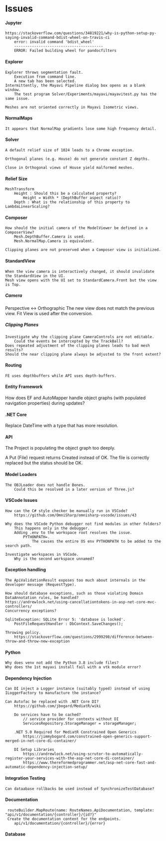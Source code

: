 # Issues
#### Jupyter
    https://stackoverflow.com/questions/34819221/why-is-python-setup-py-saying-invalid-command-bdist-wheel-on-travis-ci
        error: invalid command 'bdist_wheel'
        ----------------------------------------
        ERROR: Failed building wheel for pandocfilters

#### Explorer
    Explorer throws segmentation fault.
        Execution from command line.
        A new tab has been selected.
    Intermittently, the Mayavi Pipeline dialog box opens as a blank window.
        The test program Solver/Experiments/mayavi/mayavitest.py has the same issue.
   
    Meshes are not oriented correctly in Mayavi Isometric views.

#### NormalMaps
    It appears that NormalMap gradients lose some high frequency detail.

#### Solver
    A default relief size of 1024 leads to a Chrome exception.

    Orthogonal planes (e.g. House) do not generate constant Z depths.
    
    Close in Orthogonal views of House yield malformed meshes.
#### Relief Size   
    MeshTransform
        Height : Should this be a calculated property?
            Height = Width * (DepthBuffer aspect ratio)?
        Depth : What is the relationship of this property to LambdaLinearScaling?
#### Composer
    How should the initial camera of the ModelViewer be defined in a ComposerView?
        Mesh.DepthBuffer.Camera is used.
        Mesh.NormalMap.Camera is equivalent.  
    
    Clipping planes are not preserved when a Composer view is initialized.

#### StandardView
    When the view camera is interactively changed, it should invalidate the StandardView in the UI.
    Mesh view opens with the UI set to StandardCamera.Front but the view is Top.

##### Camera
Perspective <-> Orthographic
    The new view does not match the previous view.
    Fit View is used after the conversion.

##### Clipping Planes

    Investigate why the clipping plane CameraControls are not editable.
        Could the events be intercepted by the TrackBall?
    Does repeated adjustment of the clipping planes leads to bad mesh results?
    Should the near clipping plane always be adjusted to the front extent?

#### Routing
    FE uses depthbuffers while API uses depth-buffers.

#### Entity Framework
How does EF and AutoMapper handle object graphs (with populated navigation properties) during updates?

#### .NET Core
Replace DateTime with a type that has more resolution.

#### API
The Project is populating the object graph too deeply.

A Put (File) request returns Created instead of OK. The file is correctly replaced but the status should be OK.

#### Model Loaders
    The OBJLoader does not handle Bones.
        Could this be resolved in a later version of Three.js?

#### VSCode Issues
    How can the C# style checker be manually run in VSCode?
        https://github.com/OmniSharp/omnisharp-vscode/issues/43
    
    Why does the VSCode Python debugger not find modules in other folders?
        This happens only in the debugger.
        Adding .env to the workspace root resolves the issue.
            PYTHONPATH=.
                The causes the entire OS env PYTHONPATH to be added to the search path.
    
    Investigate workspaces in VSCode.
        Why is the second workspace unnamed?

#### Exception handling
    The ApiValidationResult exposes too much about internals in the developer message (RequestType).
    
    How should database exceptions, such as those violating Domain DataAnnotation rules, be handled?
    https://andrewlock.net/using-cancellationtokens-in-asp-net-core-mvc-controllers/
    Concurrency exceptions?
    
    SqliteException: SQLite Error 5: 'database is locked'.
        PostFileRequestHandler : DbContext.SaveChanges();
    
    Throwing policy.
        https://stackoverflow.com/questions/2999298/difference-between-throw-and-throw-new-exception
#### Python
    Why does venv not add the Python 3.8 include files?
    Why does the 1st mayavi install fail with a vtk module error?
#### Dependency Injection
    Can DI inject a Logger instance (suitably typed) instead of using ILoggerFactory to manufacture the instance?

    Can Autofac be replaced with .NET Core DI?
        https://github.com/jbogard/MediatR/wiki

        Do services have to be cached?
            // service provider for contexts without DI
            ServicesRepository.StorageManager = storageManager;

        .NET 5.0 Required for MediatR Constrained Open Generics
            https://jimmybogard.com/constrained-open-generics-support-merged-in-net-core-di-container/

        DI Setup Libraries
            https://andrewlock.net/using-scrutor-to-automatically-register-your-services-with-the-asp-net-core-di-container/
            https://www.thereformedprogrammer.net/asp-net-core-fast-and-automatic-dependency-injection-setup/       
#### Integration Testing
    Can dataabase rollbacks be used instead of SynchronizeTestDatabase?
#### Documentation
     routeBuilder.MapRoute(name: RouteNames.ApiDocumentation, template: "api/v1/documentation/{controller}/{id?}"
     Create the documentation content for the endpoints.
        api/v1/documentation/{controller}/{error}

#### Database



